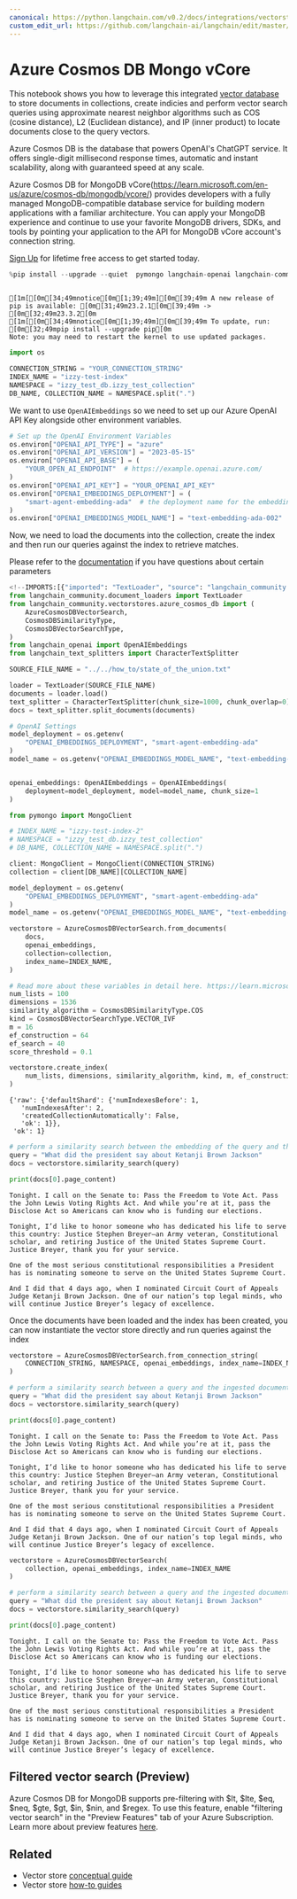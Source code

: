 ```yaml
---
canonical: https://python.langchain.com/v0.2/docs/integrations/vectorstores/azure_cosmos_db/
custom_edit_url: https://github.com/langchain-ai/langchain/edit/master/docs/docs/integrations/vectorstores/azure_cosmos_db.ipynb
---
```


# Azure Cosmos DB Mongo vCore

This notebook shows you how to leverage this integrated [vector database](https://learn.microsoft.com/en-us/azure/cosmos-db/vector-database) to store documents in collections, create indicies and perform vector search queries using approximate nearest neighbor algorithms such as COS (cosine distance), L2 (Euclidean distance), and IP (inner product) to locate documents close to the query vectors. 
    
Azure Cosmos DB is the database that powers OpenAI's ChatGPT service. It offers single-digit millisecond response times, automatic and instant scalability, along with guaranteed speed at any scale. 

Azure Cosmos DB for MongoDB vCore(https://learn.microsoft.com/en-us/azure/cosmos-db/mongodb/vcore/) provides developers with a fully managed MongoDB-compatible database service for building modern applications with a familiar architecture. You can apply your MongoDB experience and continue to use your favorite MongoDB drivers, SDKs, and tools by pointing your application to the API for MongoDB vCore account's connection string.

[Sign Up](https://azure.microsoft.com/en-us/free/) for lifetime free access to get started today.
        


```python
%pip install --upgrade --quiet  pymongo langchain-openai langchain-community
```
```output

[1m[[0m[34;49mnotice[0m[1;39;49m][0m[39;49m A new release of pip is available: [0m[31;49m23.2.1[0m[39;49m -> [0m[32;49m23.3.2[0m
[1m[[0m[34;49mnotice[0m[1;39;49m][0m[39;49m To update, run: [0m[32;49mpip install --upgrade pip[0m
Note: you may need to restart the kernel to use updated packages.
```

```python
import os

CONNECTION_STRING = "YOUR_CONNECTION_STRING"
INDEX_NAME = "izzy-test-index"
NAMESPACE = "izzy_test_db.izzy_test_collection"
DB_NAME, COLLECTION_NAME = NAMESPACE.split(".")
```

We want to use `OpenAIEmbeddings` so we need to set up our Azure OpenAI API Key alongside other environment variables. 


```python
# Set up the OpenAI Environment Variables
os.environ["OPENAI_API_TYPE"] = "azure"
os.environ["OPENAI_API_VERSION"] = "2023-05-15"
os.environ["OPENAI_API_BASE"] = (
    "YOUR_OPEN_AI_ENDPOINT"  # https://example.openai.azure.com/
)
os.environ["OPENAI_API_KEY"] = "YOUR_OPENAI_API_KEY"
os.environ["OPENAI_EMBEDDINGS_DEPLOYMENT"] = (
    "smart-agent-embedding-ada"  # the deployment name for the embedding model
)
os.environ["OPENAI_EMBEDDINGS_MODEL_NAME"] = "text-embedding-ada-002"  # the model name
```

Now, we need to load the documents into the collection, create the index and then run our queries against the index to retrieve matches.

Please refer to the [documentation](https://learn.microsoft.com/en-us/azure/cosmos-db/mongodb/vcore/vector-search) if you have questions about certain parameters


```python
<!--IMPORTS:[{"imported": "TextLoader", "source": "langchain_community.document_loaders", "docs": "https://api.python.langchain.com/en/latest/document_loaders/langchain_community.document_loaders.text.TextLoader.html", "title": "Azure Cosmos DB Mongo vCore"}, {"imported": "AzureCosmosDBVectorSearch", "source": "langchain_community.vectorstores.azure_cosmos_db", "docs": "https://api.python.langchain.com/en/latest/vectorstores/langchain_community.vectorstores.azure_cosmos_db.AzureCosmosDBVectorSearch.html", "title": "Azure Cosmos DB Mongo vCore"}, {"imported": "CosmosDBSimilarityType", "source": "langchain_community.vectorstores.azure_cosmos_db", "docs": "https://api.python.langchain.com/en/latest/vectorstores/langchain_community.vectorstores.azure_cosmos_db.CosmosDBSimilarityType.html", "title": "Azure Cosmos DB Mongo vCore"}, {"imported": "CosmosDBVectorSearchType", "source": "langchain_community.vectorstores.azure_cosmos_db", "docs": "https://api.python.langchain.com/en/latest/vectorstores/langchain_community.vectorstores.azure_cosmos_db.CosmosDBVectorSearchType.html", "title": "Azure Cosmos DB Mongo vCore"}, {"imported": "OpenAIEmbeddings", "source": "langchain_openai", "docs": "https://api.python.langchain.com/en/latest/embeddings/langchain_openai.embeddings.base.OpenAIEmbeddings.html", "title": "Azure Cosmos DB Mongo vCore"}, {"imported": "CharacterTextSplitter", "source": "langchain_text_splitters", "docs": "https://api.python.langchain.com/en/latest/character/langchain_text_splitters.character.CharacterTextSplitter.html", "title": "Azure Cosmos DB Mongo vCore"}]-->
from langchain_community.document_loaders import TextLoader
from langchain_community.vectorstores.azure_cosmos_db import (
    AzureCosmosDBVectorSearch,
    CosmosDBSimilarityType,
    CosmosDBVectorSearchType,
)
from langchain_openai import OpenAIEmbeddings
from langchain_text_splitters import CharacterTextSplitter

SOURCE_FILE_NAME = "../../how_to/state_of_the_union.txt"

loader = TextLoader(SOURCE_FILE_NAME)
documents = loader.load()
text_splitter = CharacterTextSplitter(chunk_size=1000, chunk_overlap=0)
docs = text_splitter.split_documents(documents)

# OpenAI Settings
model_deployment = os.getenv(
    "OPENAI_EMBEDDINGS_DEPLOYMENT", "smart-agent-embedding-ada"
)
model_name = os.getenv("OPENAI_EMBEDDINGS_MODEL_NAME", "text-embedding-ada-002")


openai_embeddings: OpenAIEmbeddings = OpenAIEmbeddings(
    deployment=model_deployment, model=model_name, chunk_size=1
)
```


```python
from pymongo import MongoClient

# INDEX_NAME = "izzy-test-index-2"
# NAMESPACE = "izzy_test_db.izzy_test_collection"
# DB_NAME, COLLECTION_NAME = NAMESPACE.split(".")

client: MongoClient = MongoClient(CONNECTION_STRING)
collection = client[DB_NAME][COLLECTION_NAME]

model_deployment = os.getenv(
    "OPENAI_EMBEDDINGS_DEPLOYMENT", "smart-agent-embedding-ada"
)
model_name = os.getenv("OPENAI_EMBEDDINGS_MODEL_NAME", "text-embedding-ada-002")

vectorstore = AzureCosmosDBVectorSearch.from_documents(
    docs,
    openai_embeddings,
    collection=collection,
    index_name=INDEX_NAME,
)

# Read more about these variables in detail here. https://learn.microsoft.com/en-us/azure/cosmos-db/mongodb/vcore/vector-search
num_lists = 100
dimensions = 1536
similarity_algorithm = CosmosDBSimilarityType.COS
kind = CosmosDBVectorSearchType.VECTOR_IVF
m = 16
ef_construction = 64
ef_search = 40
score_threshold = 0.1

vectorstore.create_index(
    num_lists, dimensions, similarity_algorithm, kind, m, ef_construction
)
```



```output
{'raw': {'defaultShard': {'numIndexesBefore': 1,
   'numIndexesAfter': 2,
   'createdCollectionAutomatically': False,
   'ok': 1}},
 'ok': 1}
```



```python
# perform a similarity search between the embedding of the query and the embeddings of the documents
query = "What did the president say about Ketanji Brown Jackson"
docs = vectorstore.similarity_search(query)
```


```python
print(docs[0].page_content)
```
```output
Tonight. I call on the Senate to: Pass the Freedom to Vote Act. Pass the John Lewis Voting Rights Act. And while you’re at it, pass the Disclose Act so Americans can know who is funding our elections. 

Tonight, I’d like to honor someone who has dedicated his life to serve this country: Justice Stephen Breyer—an Army veteran, Constitutional scholar, and retiring Justice of the United States Supreme Court. Justice Breyer, thank you for your service. 

One of the most serious constitutional responsibilities a President has is nominating someone to serve on the United States Supreme Court. 

And I did that 4 days ago, when I nominated Circuit Court of Appeals Judge Ketanji Brown Jackson. One of our nation’s top legal minds, who will continue Justice Breyer’s legacy of excellence.
```
Once the documents have been loaded and the index has been created, you can now instantiate the vector store directly and run queries against the index


```python
vectorstore = AzureCosmosDBVectorSearch.from_connection_string(
    CONNECTION_STRING, NAMESPACE, openai_embeddings, index_name=INDEX_NAME
)

# perform a similarity search between a query and the ingested documents
query = "What did the president say about Ketanji Brown Jackson"
docs = vectorstore.similarity_search(query)

print(docs[0].page_content)
```
```output
Tonight. I call on the Senate to: Pass the Freedom to Vote Act. Pass the John Lewis Voting Rights Act. And while you’re at it, pass the Disclose Act so Americans can know who is funding our elections. 

Tonight, I’d like to honor someone who has dedicated his life to serve this country: Justice Stephen Breyer—an Army veteran, Constitutional scholar, and retiring Justice of the United States Supreme Court. Justice Breyer, thank you for your service. 

One of the most serious constitutional responsibilities a President has is nominating someone to serve on the United States Supreme Court. 

And I did that 4 days ago, when I nominated Circuit Court of Appeals Judge Ketanji Brown Jackson. One of our nation’s top legal minds, who will continue Justice Breyer’s legacy of excellence.
```

```python
vectorstore = AzureCosmosDBVectorSearch(
    collection, openai_embeddings, index_name=INDEX_NAME
)

# perform a similarity search between a query and the ingested documents
query = "What did the president say about Ketanji Brown Jackson"
docs = vectorstore.similarity_search(query)

print(docs[0].page_content)
```
```output
Tonight. I call on the Senate to: Pass the Freedom to Vote Act. Pass the John Lewis Voting Rights Act. And while you’re at it, pass the Disclose Act so Americans can know who is funding our elections. 

Tonight, I’d like to honor someone who has dedicated his life to serve this country: Justice Stephen Breyer—an Army veteran, Constitutional scholar, and retiring Justice of the United States Supreme Court. Justice Breyer, thank you for your service. 

One of the most serious constitutional responsibilities a President has is nominating someone to serve on the United States Supreme Court. 

And I did that 4 days ago, when I nominated Circuit Court of Appeals Judge Ketanji Brown Jackson. One of our nation’s top legal minds, who will continue Justice Breyer’s legacy of excellence.
```
## Filtered vector search (Preview)
Azure Cosmos DB for MongoDB supports pre-filtering with $lt, $lte, $eq, $neq, $gte, $gt, $in, $nin, and $regex. To use this feature, enable "filtering vector search" in the "Preview Features" tab of your Azure Subscription. Learn more about preview features [here](https://learn.microsoft.com/azure/cosmos-db/mongodb/vcore/vector-search#filtered-vector-search-preview).


## Related

- Vector store [conceptual guide](/docs/concepts/#vector-stores)
- Vector store [how-to guides](/docs/how_to/#vector-stores)